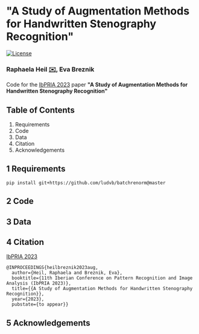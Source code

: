 # "A Study of Augmentation Methods for Handwritten Stenography Recognition"

[![License](https://img.shields.io/badge/License-MIT-blue.svg?style=flat-square)](https://opensource.org/licenses/MIT) 

### Raphaela Heil [:envelope:](mailto:raphaela.heil@it.uu.se), Eva Breznik

Code for the [IbPRIA 2023](http://www.ibpria.org/2023/) paper **"A Study of Augmentation Methods for Handwritten Stenography Recognition"**

## Table of Contents
1. Requirements
2. Code
3. Data
4. Citation
5. Acknowledgements

## 1 Requirements

```shell
pip install git+https://github.com/ludvb/batchrenorm@master
```




## 2 Code

## 3 Data

## 4 Citation
[IbPRIA 2023](http://www.ibpria.org/2023/)

```
@INPROCEEDINGS{heilbreznik2023aug,
  author={Heil, Raphaela and Breznik, Eva},
  booktitle={11th Iberian Conference on Pattern Recognition and Image Analysis (IbPRIA 2023)},
  title={{A Study of Augmentation Methods for Handwritten Stenography Recognition}},
  year={2023},
  pubstate={to appear}}
```

## 5 Acknowledgements







